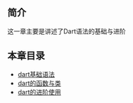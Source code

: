 ## 简介

这一章主要是讲述了Dart语法的基础与进阶

## 本章目录

* [dart基础语法](part1-1.md)
* [dart的函数与类](part1-2.md)
* [dart的进阶使用](part1-3.md)